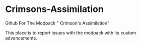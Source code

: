 # Crimsons-Assimilation
Gihub For The Modpack " Crimson's Assimilation"

This place is to report issues with the modpack with its custom advancements.
